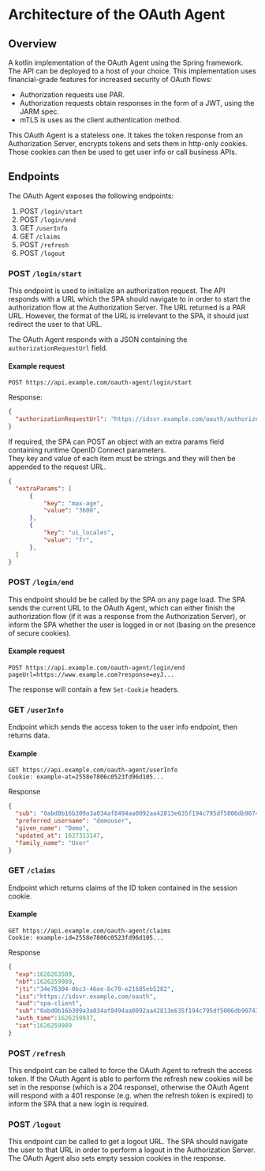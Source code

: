 # Architecture of the OAuth Agent

## Overview

A kotlin implementation of the OAuth Agent using the Spring framework. The API can be deployed to a host of your choice. This implementation uses financial-grade features for increased security of OAuth flows:

- Authorization requests use PAR.
- Authorization requests obtain responses in the form of a JWT, using the JARM spec.
- mTLS is uses as the client authentication method.

This OAuth Agent is a stateless one. It takes the token response from an Authorization Server, encrypts tokens and sets them in http-only cookies. Those cookies can then be used to get user info or call business APIs.

## Endpoints

The OAuth Agent exposes the following endpoints:

1. POST `/login/start`
2. POST `/login/end`
3. GET `/userInfo`
4. GET `/claims`
5. POST `/refresh`
6. POST `/logout`
 
### POST `/login/start`

This endpoint is used to initialize an authorization request. The API responds with a URL which the SPA should navigate to in order to start the authorization flow at the Authorization Server. The URL returned is a PAR URL. However, the format of the URL is irrelevant to the SPA, it should just redirect the user to that URL.

The OAuth Agent responds with a JSON containing the `authorizationRequestUrl` field.

#### Example request

`POST https://api.example.com/oauth-agent/login/start`

Response:
```json
{
  "authorizationRequestUrl": "https://idsvr.example.com/oauth/authorize?client_id=spa-client&request_uri=urn:ietf:params:oauth:request_uri:c0...43"
}
```

If required, the SPA can POST an object with an extra params field containing runtime OpenID Connect parameters.\
They key and value of each item must be strings and they will then be appended to the request URL.

```json
{
  "extraParams": [
      {
          "key": "max-age",
          "value": "3600",
      },
      {
          "key": "ui_locales",
          "value": "fr",
      },
  ]
}
```

### POST `/login/end`

This endpoint should be be called by the SPA on any page load. The SPA sends the current URL to the OAuth Agent, which can either finish the authorization flow (if it was a response from the Authorization Server), or inform the SPA whether the user is logged in or not (basing on the presence of secure cookies).

#### Example request

```http
POST https://api.example.com/oauth-agent/login/end
pageUrl=https://www.example.com?response=eyJ...
```

The response will contain a few `Set-Cookie` headers.

### GET `/userInfo`

Endpoint which sends the access token to the user info endpoint, then returns data.

#### Example

```http
GET https://api.example.com/oauth-agent/userInfo
Cookie: example-at=2558e7806c0523fd96d105...
```

Response

```json
{
  "sub": "0abd0b16b309a3a034af8494aa0092aa42813e635f194c795df5006db90743e8",
  "preferred_username": "demouser",
  "given_name": "Demo",
  "updated_at": 1627313147,
  "family_name": "User"
}
```

### GET `/claims`

Endpoint which returns claims of the ID token contained in the session cookie.

#### Example

```http
GET https://api.example.com/oauth-agent/claims
Cookie: example-id=2558e7806c0523fd96d105...
```

Response

```json
{
  "exp":1626263589,
  "nbf":1626259989,
  "jti":"34e76304-0bc3-46ee-bc70-e21685eb5282",
  "iss":"https://idsvr.example.com/oauth",
  "aud":"spa-client",
  "sub":"0abd0b16b309a3a034af8494aa0092aa42813e635f194c795df5006db90743e8",
  "auth_time":1626259937,
  "iat":1626259989
}
```

### POST `/refresh`

This endpoint can be called to force the OAuth Agent to refresh the access token. If the OAuth Agent is able to perform the refresh new cookies will be set in the response (which is a 204 response), otherwise the OAuth Agent will respond with a 401 response (e.g. when the refresh token is expired) to inform the SPA that a new login is required. 

### POST `/logout`

This endpoint can be called to get a logout URL. The SPA should navigate the user to that URL in order to perform a logout in the Authorization Server. The OAuth Agent also sets empty session cookies in the response.
